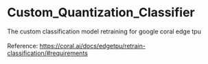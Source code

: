 # Custom_Quantization_Classifier

The custom classification model retraining for google coral edge tpu <br><br>
Reference: https://coral.ai/docs/edgetpu/retrain-classification/#requirements 
